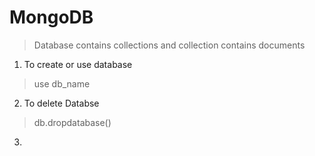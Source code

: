 # MongoDB
> Database contains collections and collection contains documents

1. To create or use database
> use db_name

2. To delete Databse 
> db.dropdatabase()

3. 

